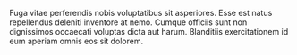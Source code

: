 Fuga vitae perferendis nobis voluptatibus sit asperiores. Esse est natus repellendus deleniti inventore at nemo. Cumque officiis sunt non dignissimos occaecati voluptas dicta aut harum. Blanditiis exercitationem id eum aperiam omnis eos sit dolorem.